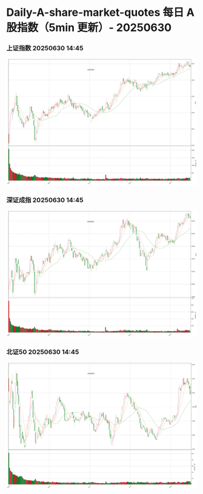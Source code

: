 
# Daily-A-share-market-quotes 每日 A 股指数（5min 更新）- 20250630

### 上证指数 20250630 14:45
![](./fig/2025/6/20250630-sh000001.png)

### 深证成指 20250630 14:45
![](./fig/2025/6/20250630-sz399001.png)

### 北证50 20250630 14:45
![](./fig/2025/6/20250630-bj899050.png)
